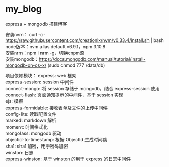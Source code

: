 # my_blog
express + mongodb 搭建博客

安装nvm： curl -o- https://raw.githubusercontent.com/creationix/nvm/v0.33.4/install.sh | bash</br>
node版本：nvm alias default v6.9.1，npm 3.10.8</br>
安装nrm：npm i nrm -g，切换cnpm源</br>
安装mongodb：https://docs.mongodb.com/manual/tutorial/install-mongodb-on-os-x/   (sudo chmod 777 /data/db)</br>

项目依赖模块：
express: web 框架</br>
express-session: session 中间件</br>
connect-mongo: 将 session 存储于 mongodb，结合 express-session 使用</br>
connect-flash: 页面通知提示的中间件，基于 session 实现</br>
ejs: 模板</br>
express-formidable: 接收表单及文件的上传中间件</br>
config-lite: 读取配置文件</br>
marked: markdown 解析</br>
moment: 时间格式化</br>
mongolass: mongodb 驱动</br>
objectid-to-timestamp: 根据 ObjectId 生成时间戳</br>
sha1: sha1 加密，用于密码加密</br>
winston: 日志</br>
express-winston: 基于 winston 的用于 express 的日志中间件</br>
